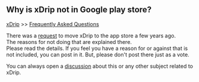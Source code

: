 ## Why is xDrip not in Google play store?
[xDrip](../README.md) >> [Frequently Asked Questions](./FAQ_page.md)
  
There was a [request](https://github.com/NightscoutFoundation/xDrip/issues/693) to move xDrip to the app store a few years ago.  
The reasons for not doing that are explained there.  
Please read the details.  If you feel you have a reason for or against that is not included, you can post in it.  But, please don't post there just as a vote.  

You can always open a [discussion](https://github.com/NightscoutFoundation/xDrip/discussions) about this or any other subject related to xDrip.  
